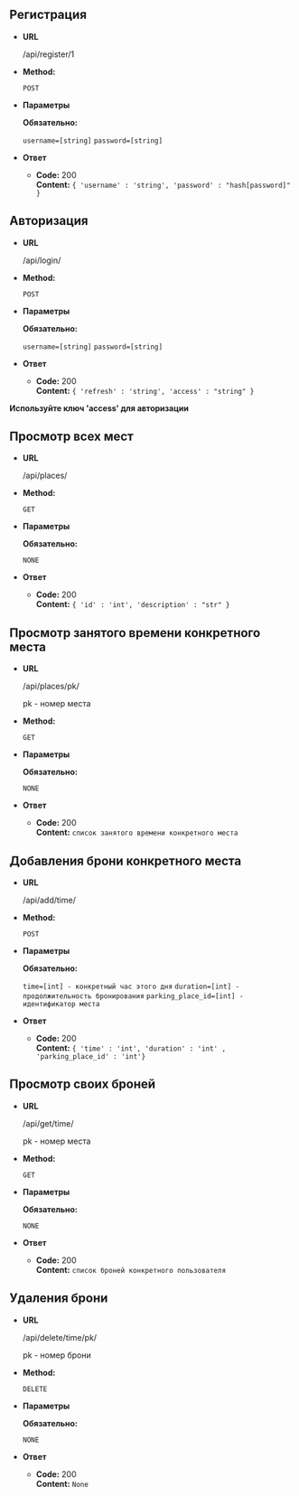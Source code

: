 **Регистрация**
----

* **URL**

  /api/register/1
  

* **Method:**

  `POST`
  
*  **Параметры**

   **Обязательно:**
 
   `username=[string]`
   `password=[string]`


* **Ответ**

  * **Code:** 200 <br />
    **Content:** `{ 'username' : 'string', 'password' : "hash[password]" }`
    

**Авторизация**
----

* **URL**

  /api/login/

* **Method:**

  `POST`
  
*  **Параметры**

   **Обязательно:**
 
   `username=[string]`
   `password=[string]`


* **Ответ**

  * **Code:** 200 <br />
    **Content:** `{ 'refresh' : 'string', 'access' : "string" }`
    
**Используйте ключ 'access' для авторизации**


**Просмотр всех мест**
----

* **URL**

  /api/places/
  

* **Method:**

  `GET`
  
*  **Параметры**

   **Обязательно:**
 
   `NONE`
 

* **Ответ**

  * **Code:** 200 <br />
    **Content:** `{ 'id' : 'int', 'description' : "str" }`
    
    
**Просмотр занятого времени конкретного места**
----

* **URL**

  /api/places/pk/
  
  pk - номер места

* **Method:**

  `GET`
  
*  **Параметры**

   **Обязательно:**
 
   `NONE`


* **Ответ**

  * **Code:** 200 <br />
    **Content:** `cписок занятого времени конкретного места`
 
**Добавления брони конкретного места**
----

* **URL**

  /api/add/time/
  
* **Method:**

  `POST`
  
*  **Параметры**

   **Обязательно:**
 
   `time=[int] - конкретный час этого дня`
   `duration=[int] - продолжительность бронирования`
   `parking_place_id=[int] - идентификатор места`


* **Ответ**

  * **Code:** 200 <br />
    **Content:** `{ 'time' : 'int', 'duration' : 'int' , 'parking_place_id' : 'int'}`

**Просмотр своих броней**
----

* **URL**

  /api/get/time/
  
  pk - номер места

* **Method:**

  `GET`
  
*  **Параметры**

   **Обязательно:**
 
   `NONE`


* **Ответ**

  * **Code:** 200 <br />
    **Content:** `cписок броней конкретного пользователя`
    
**Удаления брони**
----

* **URL**

  /api/delete/time/pk/
  
  pk - номер брони

* **Method:**

  `DELETE`
  
*  **Параметры**

   **Обязательно:**
 
   `NONE`


* **Ответ**

  * **Code:** 200 <br />
    **Content:** `None`

 
   
 
